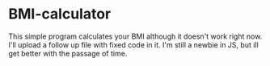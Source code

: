 # BMI-calculator
This simple program calculates your BMI although it doesn't work right now. I'll upload a follow up file with fixed code in it. I'm still a newbie in JS, but ill get better with the passage of time.
